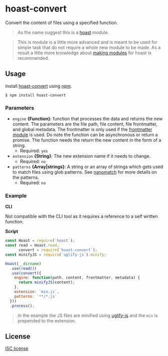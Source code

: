 # hoast-convert

Convert the content of files using a specified function.

> As the name suggest this is a [hoast](https://github.com/hoast/hoast#readme) module.

> This is module is a little more advanced and is meant to be used for simple task that do not require a whole new module to be made. As a result a little more knowledge about [making modules](https://github.com/hoast/hoast#making) for hoast is recommended.

## Usage

Install [hoast-convert](https://npmjs.com/package/hoast-convert) using [npm](https://npmjs.com).

```
$ npm install hoast-convert
```

### Parameters

* `engine` **{Function}**: function that processes the data and returns the new content. The parameters are the file path, file content, file frontmatter, and global metadata. The frontmatter is only used if the [frontmatter module](https://github.com/hoast/hoast-frontmatter#readme) is used. Do note the function can be asynchronous or return a promise. The function needs the return the new content in the form of a string.
	* Required: `yes`
* `extension` **{String}**: The new extension name if it needs to change.
	* Required: `no`
* `patterns` **{Array|strings}**: A string or an array of strings which gets used to match files using glob patterns. See [nanomatch](https://github.com/micromatch/nanomatch#readme) for more details on the patterns.
	* Required: `no`

### Example

**CLI**

Not compatible with the CLI tool as it requires a reference to a self written function.

**Script**

```javascript
const Hoast = require(`hoast`);
const read = Hoast.read,
      convert = require(`hoast-convert`);
const minifyJS = require(`uglify-js`).minify;

Hoast(__dirname)
  .use(read())
  .use(convert({
    engine: function(path, content, frontmatter, metadata) {
      return minifyJS(content);
    },
    extension: `min.js`,
    patterns: `**/*.js`
  }))
  .process();
```

> In the example the JS files are minified using [uglify-js](https://github.com/mishoo/UglifyJS2#readme) and the `min` is prepended to the extension.

## License

[ISC license](https://github.com/hoast/hoast-convert/blob/master/LICENSE)